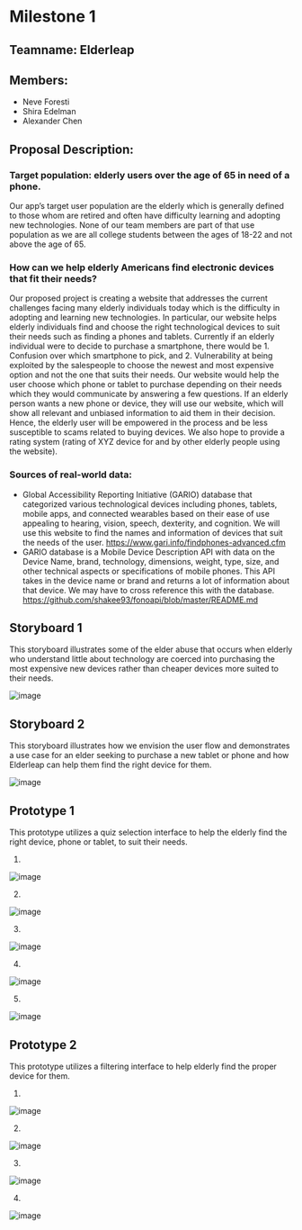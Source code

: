 # Milestone 1

## Teamname:  Elderleap
## Members:
* Neve Foresti
* Shira Edelman
* Alexander Chen

## Proposal Description:
### Target population: elderly users over the age of 65 in need of a phone. 
Our app’s target user population are the elderly which is generally defined to those whom are retired and often have difficulty learning and adopting new technologies. None of our team members are part of that use population as we are all college students between the ages of 18-22 and not above the age of 65. 
### How can we help elderly Americans find electronic devices that fit their needs?
Our proposed project is creating a website that addresses the current challenges facing many elderly individuals today which is the difficulty in adopting and learning new technologies. In particular, our website helps elderly individuals find and choose the right technological devices to suit their needs such as finding a phones and tablets. Currently if an elderly individual were to decide to purchase a smartphone, there would be 1. Confusion over which smartphone to pick, and 2. Vulnerability at being exploited by the salespeople to choose the newest and most expensive option and not the one that suits their needs. Our website would help the user choose which phone or tablet to purchase depending on their needs which they would communicate by answering a few questions. If an elderly person wants a new phone or device, they will use our website, which will show all relevant and unbiased information to aid them in their decision. Hence, the elderly user will be empowered in the process and be less susceptible to scams related to buying devices. We also hope to provide a rating system (rating of XYZ device for and by other elderly people using the website).

### Sources of real-world data:
* Global Accessibility Reporting Initiative (GARIO) database that categorized various technological devices including phones, tablets, mobile apps, and connected wearables based on their ease of use appealing to hearing, vision, speech, dexterity, and cognition. We will use this website to find the names and information of devices that suit the needs of the user. https://www.gari.info/findphones-advanced.cfm
* GARIO database is a Mobile Device Description API with data on the Device Name, brand, technology, dimensions, weight, type, size, and other technical aspects or specifications of mobile phones. This API takes in the device name or brand and returns a lot of information about that device. We may have to cross reference this with the database. https://github.com/shakee93/fonoapi/blob/master/README.md


## Storyboard 1
This storyboard illustrates some of the elder abuse that occurs when elderly who understand little about technology are coerced into purchasing the most expensive new devices rather than cheaper devices more suited to their needs. 

![image](https://drive.google.com/uc?export=view&id=1qxKIzjWPSg2il5PQcXeFyAbZYDrhQnLp)

## Storyboard 2
This storyboard illustrates how we envision the user flow and demonstrates a use case for an elder seeking to purchase a new tablet or phone and how Elderleap can help them find the right device for them. 

![image](https://drive.google.com/uc?export=view&id=1LB6WDsUUU7hArBZBhu_zmosoqGUyo8yC)


## Prototype 1
This prototype utilizes a quiz selection interface to help the elderly find the right device, phone or tablet, to suit their needs. 

1. 
![image](https://drive.google.com/uc?export=view&id=1vkJysQpBWe0lSBDjYg1nLdEb-wX4XTp3)

2. 
![image](https://drive.google.com/uc?export=view&id=1ag_TX11I6EsNHC5jlGAMKipOTczqTL-q)

3. 
![image](https://drive.google.com/uc?export=view&id=1VjdUTOnkajf4dh-eE5aoDWCaZp5Z0UF1)

4. 
![image](https://drive.google.com/uc?export=view&id=1lTZ1JLrRTTojk6OMfH9_oXv5Jv-BVYl0)

5. 
![image](https://drive.google.com/uc?export=view&id=1PnWn_I202kAOjiPI0RcpOFVigIT4acsv)


## Prototype 2
This prototype utilizes a filtering interface to help elderly find the proper device for them.

1. 
![image](https://drive.google.com/uc?export=view&id=1-1wY3prA-yIh-Z5mFoqgr6AAkOYT3ukt)

2. 
![image](https://drive.google.com/uc?export=view&id=1jKKqbvBvTDy1kmyYotwohVpxCfQdM3WR)

3. 
![image](https://drive.google.com/uc?export=view&id=1YAFou5LLoKZesqAbczK9aonF-qoOWB09)

4. 
![image](https://drive.google.com/uc?export=view&id=1f9DDP7EP27WnfIRRloEL-5jaK-hYaH-r)
